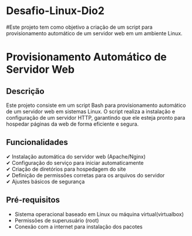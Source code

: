 # Desafio-Linux-Dio2
#Este projeto tem como objetivo a criação de um script para provisionamento automático de um servidor web em um ambiente Linux.

# Provisionamento Automático de Servidor Web  

## Descrição  
Este projeto consiste em um script Bash para provisionamento automático de um servidor web em sistemas Linux. O script realiza a instalação e configuração de um servidor HTTP, garantindo que ele esteja pronto para hospedar páginas da web de forma eficiente e segura.  

## Funcionalidades  
✔ Instalação automática do servidor web (Apache/Nginx)  
✔ Configuração do serviço para iniciar automaticamente  
✔ Criação de diretórios para hospedagem do site  
✔ Definição de permissões corretas para os arquivos do servidor  
✔ Ajustes básicos de segurança  

## Pré-requisitos  
- Sistema operacional baseado em Linux ou máquina virtual(virtualbox) 
- Permissões de superusuário (root)  
- Conexão com a internet para instalação dos pacotes  

